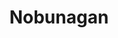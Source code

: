 --- 
title: "Nobunagan"
publishdate: "2019-7-8T16:48:46+02:00"
src: "https://365manga.net/manga/nobunagan"
image: "https://data.365manga.net/images/thumbnails/15791-nobunagan.jpg"
description: "Shio Ogura is a Japanese high school student, who is visiting Taiwan on a school trip when she is suddenly attacked by monsters. Agents known as 'E-Gene Holders' from the government agency DOGOO also arrive, who wield weapons infused with the spirits of historical figures. Shio is revealed to also be an E-Gene Holder when the soul of Oda Nobunaga awakens after she tries to rescue a friend."
---